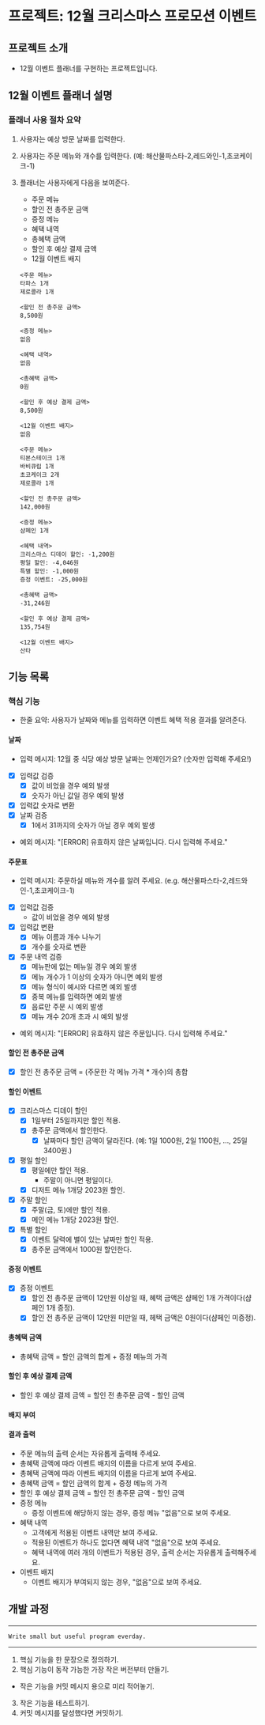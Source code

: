 # 프로젝트: 12월 크리스마스 프로모션 이벤트

## 프로젝트 소개
- 12월 이벤트 플래너를 구현하는 프로젝트입니다.

## 12월 이벤트 플래너 설명

### 플래너 사용 절차 요약
1. 사용자는 예상 방문 날짜를 입력한다.
2. 사용자는 주문 메뉴와 개수를 입력한다. (예: 해산물파스타-2,레드와인-1,초코케이크-1)
3. 플래너는 사용자에게 다음을 보여준다.
   - 주문 메뉴
   - 할인 전 총주문 금액
   - 증정 메뉴
   - 혜택 내역
   - 총혜택 금액
   - 할인 후 예상 결제 금액
   - 12월 이벤트 배지
    ``````
    <주문 메뉴>
    타파스 1개
    제로콜라 1개
    
    <할인 전 총주문 금액>
    8,500원
    
    <증정 메뉴>
    없음
    
    <혜택 내역>
    없음
    
    <총혜택 금액>
    0원
    
    <할인 후 예상 결제 금액>
    8,500원
    
    <12월 이벤트 배지>
    없음
    ``````
   
    ```````
    <주문 메뉴>
    티본스테이크 1개
    바비큐립 1개
    초코케이크 2개
    제로콜라 1개
    
    <할인 전 총주문 금액>
    142,000원
    
    <증정 메뉴>
    샴페인 1개
    
    <혜택 내역>
    크리스마스 디데이 할인: -1,200원
    평일 할인: -4,046원
    특별 할인: -1,000원
    증정 이벤트: -25,000원
    
    <총혜택 금액>
    -31,246원
    
    <할인 후 예상 결제 금액>
    135,754원
    
    <12월 이벤트 배지>
    산타
    ```````

## 기능 목록

### 핵심 기능

- 한줄 요약: 사용자가 날짜와 메뉴를 입력하면 이벤트 혜택 적용 결과를 알려준다.

#### 날짜

- 입력 메시지: 12월 중 식당 예상 방문 날짜는 언제인가요? (숫자만 입력해 주세요!)
- [x] 입력값 검증
  - [x] 값이 비었을 경우 예외 발생
  - [x] 숫자가 아닌 값일 경우 예외 발생
- [x] 입력값 숫자로 변환
- [x] 날짜 검증
  - [x] 1에서 31까지의 숫자가 아닐 경우 예외 발생
- 예외 메시지: "[ERROR] 유효하지 않은 날짜입니다. 다시 입력해 주세요."

#### 주문표

- 입력 메시지: 주문하실 메뉴와 개수를 알려 주세요. (e.g. 해산물파스타-2,레드와인-1,초코케이크-1)
- [x] 입력값 검증
  - 값이 비었을 경우 예외 발생
- [x] 입력값 변환
  - [x] 메뉴 이름과 개수 나누기
  - [x] 개수를 숫자로 변환
- [x] 주문 내역 검증
  - [x] 메뉴판에 없는 메뉴일 경우 예외 발생
  - [x] 메뉴 개수가 1 이상의 숫자가 아니면 예외 발생
  - [x] 메뉴 형식이 예시와 다르면 예외 발생
  - [x] 중복 메뉴를 입력하면 예외 발생
  - [x] 음료만 주문 시 예외 발생
  - [x] 메뉴 개수 20개 초과 시 예외 발생
- 예외 메시지: "[ERROR] 유효하지 않은 주문입니다. 다시 입력해 주세요."

#### 할인 전 총주문 금액

- [x] 할인 전 총주문 금액 = (주문한 각 메뉴 가격 * 개수)의 총합

#### 할인 이벤트

- [x] 크리스마스 디데이 할인
  - [x] 1일부터 25일까지만 할인 적용.
  - [x] 총주문 금액에서 할인한다.
    - [x] 날짜마다 할인 금액이 달라진다. (예: 1일 1000원, 2일 1100원, ..., 25일 3400원.)

- [x] 평일 할인
  - [x] 평일에만 할인 적용.
    - 주말이 아니면 평일이다.
  - [x] 디저트 메뉴 1개당 2023원 할인.

- [x] 주말 할인
  - [x] 주말(금, 토)에만 할인 적용.
  - [x] 메인 메뉴 1개당 2023원 할인.

- [x] 특별 할인
  - [x] 이벤트 달력에 별이 있는 날짜만 할인 적용.
  - [x] 총주문 금액에서 1000원 할인한다.

#### 증정 이벤트

- [x] 증정 이벤트
  - [x] 할인 전 총주문 금액이 12만원 이상일 때, 혜택 금액은 샴페인 1개 가격이다(샴페인 1개 증정).
  - [x] 할인 전 총주문 금액이 12만원 미만일 때, 헤택 금액은 0원이다(샴페인 미증정).

#### 총혜택 금액

- 총혜택 금액 = 할인 금액의 합계 + 증정 메뉴의 가격

#### 할인 후 예상 결제 금액

- 할인 후 예상 결제 금액 = 할인 전 총주문 금액 - 할인 금액

#### 배지 부여

#### 결과 출력

- 주문 메뉴의 출력 순서는 자유롭게 출력해 주세요.
- 총혜택 금액에 따라 이벤트 배지의 이름을 다르게 보여 주세요.
- 총혜택 금액에 따라 이벤트 배지의 이름을 다르게 보여 주세요.
- 총혜택 금액 = 할인 금액의 합계 + 증정 메뉴의 가격
- 할인 후 예상 결제 금액 = 할인 전 총주문 금액 - 할인 금액
- 증정 메뉴
  - 증정 이벤트에 해당하지 않는 경우, 증정 메뉴 "없음"으로 보여 주세요.
- 혜택 내역
  - 고객에게 적용된 이벤트 내역만 보여 주세요.
  - 적용된 이벤트가 하나도 없다면 혜택 내역 "없음"으로 보여 주세요.
  - 혜택 내역에 여러 개의 이벤트가 적용된 경우, 출력 순서는 자유롭게 출력해주세요.
- 이벤트 배지
  - 이벤트 배지가 부여되지 않는 경우, "없음"으로 보여 주세요.


## 개발 과정

#### <Programming process>

---
    Write small but useful program everday.
---

1. 핵심 기능을 한 문장으로 정의하기.
2. 핵심 기능이 동작 가능한 가장 작은 버전부터 만들기.
- 작은 기능을 커밋 메시지 용으로 미리 적어놓기.
3. 작은 기능을 테스트하기.
4. 커밋 메시지를 달성했다면 커밋하기.
